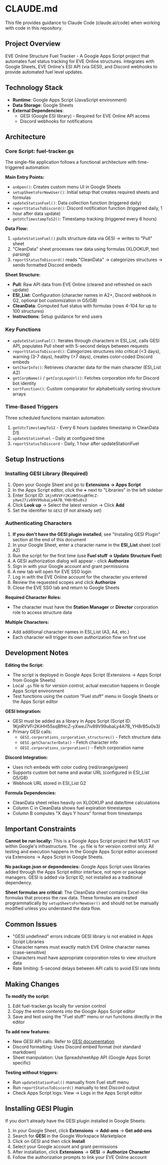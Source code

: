 # CLAUDE.md

This file provides guidance to Claude Code (claude.ai/code) when working with code in this repository.

## Project Overview

EVE Online Structure Fuel Tracker - A Google Apps Script project that automates fuel status tracking for EVE Online structures. Integrates with Google Sheets, EVE Online's ESI API (via GESI), and Discord webhooks to provide automated fuel level updates.

## Technology Stack

- **Runtime**: Google Apps Script (JavaScript environment)
- **Data Storage**: Google Sheets
- **External Dependencies**:
  - GESI (Google ESI library) - Required for EVE Online API access
  - Discord webhooks for notifications

## Architecture

### Core Script: fuel-tracker.gs

The single-file application follows a functional architecture with time-triggered automation:

**Main Entry Points:**
- `onOpen()`: Creates custom menu UI in Google Sheets
- `setupSheetsForNewUser()`: Initial setup that creates required sheets and formulas
- `updateStationFuel()`: Data collection function (triggered daily)
- `reportStatusToDiscord()`: Discord notification function (triggered daily, 1 hour after data update)
- `getUtcTimestampToS2()`: Timestamp tracking (triggered every 6 hours)

**Data Flow:**
1. `updateStationFuel()` pulls structure data via GESI → writes to "Pull" sheet
2. "CleanData" sheet processes raw data using formulas (XLOOKUP, text parsing)
3. `reportStatusToDiscord()` reads "CleanData" → categorizes structures → sends formatted Discord embeds

**Sheet Structure:**
- **Pull**: Raw API data from EVE Online (cleared and refreshed on each update)
- **ESI_List**: Configuration (character names in A2+, Discord webhook in G2, optional bot customization in G5/G8)
- **CleanData**: Computed fuel status with formulas (rows 4-104 for up to 100 structures)
- **Instructions**: Setup guidance for end users

### Key Functions

- `updateStationFuel()`: Iterates through characters in ESI_List, calls GESI API, populates Pull sheet with 5-second delays between requests
- `reportStatusToDiscord()`: Categorizes structures into critical (<3 days), warning (3-7 days), healthy (>7 days), creates color-coded Discord embeds
- `GetCharInfo()`: Retrieves character data for the main character (ESI_List A2)
- `getCorpName()` / `getCorpLogoUrl()`: Fetches corporation info for Discord bot identity
- `sortFunction()`: Custom comparator for alphabetically sorting structure arrays

### Time-Based Triggers

Three scheduled functions maintain automation:
1. `getUtcTimestampToS2` - Every 6 hours (updates timestamp in CleanData D1)
2. `updateStationFuel` - Daily at configured time
3. `reportStatusToDiscord` - Daily, 1 hour after updateStationFuel

## Setup Instructions

### Installing GESI Library (Required)

1. Open your Google Sheet and go to **Extensions → Apps Script**
2. In the Apps Script editor, click the **+** next to "Libraries" in the left sidebar
3. Enter Script ID: `1KjnRVVFr2KiHH55sqBfHcZ-yXweJ7iv89V99ubaLy4A7B_YH8rB5u0s3`
4. Click **Look up** → Select the latest version → Click **Add**
5. Set the identifier to `GESI` (if not already set)

### Authenticating Characters

1. **If you don't have the GESI plugin installed**, see "Installing GESI Plugin" section at the end of this document
2. In your Google Sheet, enter a character name in the **ESI_List** sheet (cell A2)
3. Run the script for the first time (use **Fuel stuff → Update Structure Fuel**)
4. A GESI authorization dialog will appear - click **Authorize**
5. Sign in with your Google account and grant permissions
6. A new tab will open for EVE SSO login
7. Log in with the EVE Online account for the character you entered
8. Review the requested scopes and click **Authorize**
9. Close the EVE SSO tab and return to Google Sheets

**Required Character Roles:**
- The character must have the **Station Manager** or **Director** corporation role to access structure data

**Multiple Characters:**
- Add additional character names in ESI_List (A3, A4, etc.)
- Each character will trigger its own authorization flow on first use

## Development Notes

**Editing the Script:**
- The script is deployed in Google Apps Script (Extensions → Apps Script from Google Sheets)
- Local `.gs` file is for version control; actual execution happens in Google Apps Script environment
- Test functions using the custom "Fuel stuff" menu in Google Sheets or the Apps Script editor

**GESI Integration:**
- GESI must be added as a library in Apps Script (Script ID: 1KjnRVVFr2KiHH55sqBfHcZ-yXweJ7iv89V99ubaLy4A7B_YH8rB5u0s3)
- Primary GESI calls:
  - `GESI.corporations_corporation_structures()` - Fetch structure data
  - `GESI.getCharacterData()` - Fetch character info
  - `GESI.corporations_corporation()` - Fetch corporation name

**Discord Integration:**
- Uses rich embeds with color coding (red/orange/green)
- Supports custom bot name and avatar URL (configured in ESI_List G5/G8)
- Webhook URL stored in ESI_List G2

**Formula Dependencies:**
- CleanData sheet relies heavily on XLOOKUP and date/time calculations
- Column C in CleanData shows fuel expiration timestamps
- Column B computes "X days Y hours" format from timestamps

## Important Constraints

**Cannot be run locally:** This is a Google Apps Script project that MUST run within Google's infrastructure. The `.gs` file is for version control only. All testing and execution happens in the Google Apps Script editor accessed via Extensions → Apps Script in Google Sheets.

**No package.json or dependencies:** Google Apps Script uses libraries added through the Apps Script editor interface, not npm or package managers. GESI is added via Script ID, not installed as a traditional dependency.

**Sheet formulas are critical:** The CleanData sheet contains Excel-like formulas that process the raw data. These formulas are created programmatically by `setupSheetsForNewUser()` and should not be manually modified unless you understand the data flow.

## Common Issues

- "GESI undefined" errors indicate GESI library is not enabled in Apps Script Libraries
- Character names must exactly match EVE Online character names (case-sensitive)
- Characters must have appropriate corporation roles to view structure data
- Rate limiting: 5-second delays between API calls to avoid ESI rate limits

## Making Changes

**To modify the script:**
1. Edit fuel-tracker.gs locally for version control
2. Copy the entire contents into the Google Apps Script editor
3. Save and test using the "Fuel stuff" menu or run functions directly in the editor

**To add new features:**
- New GESI API calls: Refer to [GESI documentation](https://github.com/Blacksmoke16/GESI)
- Discord formatting: Uses Discord embed format (not standard markdown)
- Sheet manipulation: Use SpreadsheetApp API (Google Apps Script specific)

**Testing without triggers:**
- Run `updateStationFuel()` manually from Fuel stuff menu
- Run `reportStatusToDiscord()` manually to test Discord output
- Check Apps Script logs: View → Logs in the Apps Script editor

## Installing GESI Plugin

If you don't already have the GESI plugin installed in Google Sheets:

1. In your Google Sheet, click **Extensions** → **Add-ons** → **Get add-ons**
2. Search for **GESI** in the Google Workspace Marketplace
3. Click on GESI and then click **Install**
4. Select your Google account and grant permissions
5. After installation, click **Extensions** → **GESI** → **Authorize Character**
6. Follow the authorization prompts to link your EVE Online account

